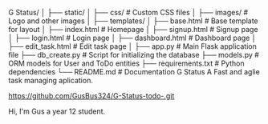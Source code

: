 G Status/
│
├── static/
│   ├── css/            # Custom CSS files
│   ├── images/         # Logo and other images
│
├── templates/
│   ├── base.html       # Base template for layout
│   ├── index.html      # Homepage
│   ├── signup.html     # Signup page
│   ├── login.html      # Login page
│   ├── dashboard.html  # Dashboard page
│   ├── edit_task.html  # Edit task page
│
├── app.py              # Main Flask application file
├── db_create.py        # Script for initializing the database
├── models.py           # ORM models for User and ToDo entities
├── requirements.txt    # Python dependencies
└── README.md           # Documentation
G Status
A Fast and aglie task managing aplication.

https://github.com/GusBus324/G-Status-todo-.git

Hi, I'm Gus a year 12 student.
